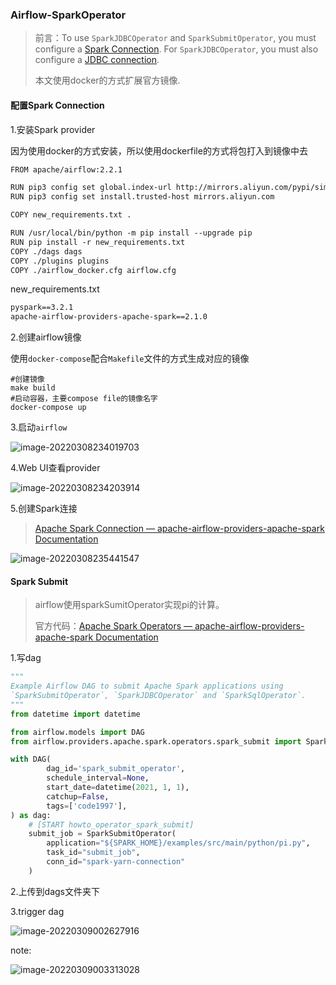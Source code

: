 ### Airflow-SparkOperator

> 前言：To use `SparkJDBCOperator` and `SparkSubmitOperator`, you must configure a [Spark Connection](https://airflow.apache.org/docs/apache-airflow-providers-apache-spark/stable/connections/spark.html). For `SparkJDBCOperator`, you must also configure a [JDBC connection](https://airflow.apache.org/docs/apache-airflow-providers-jdbc/stable/connections/jdbc.html).
>
> 本文使用docker的方式扩展官方镜像.

#### 配置Spark Connection

1.安装Spark provider

因为使用docker的方式安装，所以使用dockerfile的方式将包打入到镜像中去

```txt
FROM apache/airflow:2.2.1

RUN pip3 config set global.index-url http://mirrors.aliyun.com/pypi/simple
RUN pip3 config set install.trusted-host mirrors.aliyun.com

COPY new_requirements.txt .

RUN /usr/local/bin/python -m pip install --upgrade pip
RUN pip install -r new_requirements.txt
COPY ./dags dags
COPY ./plugins plugins
COPY ./airflow_docker.cfg airflow.cfg

```

new_requirements.txt

```txt
pyspark==3.2.1
apache-airflow-providers-apache-spark==2.1.0
```

2.创建airflow镜像

使用`docker-compose`配合`Makefile`文件的方式生成对应的镜像

```shell
#创建镜像
make build
#启动容器，主要compose file的镜像名字
docker-compose up
```

3.启动`airflow`

![image-20220308234019703](https://gitee.com/code1997/blog-image/raw/master/bigdata/image-20220308234019703.png)

4.Web UI查看provider

![image-20220308234203914](https://gitee.com/code1997/blog-image/raw/master/bigdata/image-20220308234203914.png)

5.创建Spark连接

>[Apache Spark Connection — apache-airflow-providers-apache-spark Documentation](https://airflow.apache.org/docs/apache-airflow-providers-apache-spark/stable/connections/spark.html#default-connection-ids)

![image-20220308235441547](https://gitee.com/code1997/blog-image/raw/master/bigdata/image-20220308235441547.png)

#### Spark Submit

> airflow使用sparkSumitOperator实现pi的计算。
>
> 官方代码：[Apache Spark Operators — apache-airflow-providers-apache-spark Documentation](https://airflow.apache.org/docs/apache-airflow-providers-apache-spark/stable/operators.html)

1.写dag

```python
"""
Example Airflow DAG to submit Apache Spark applications using
`SparkSubmitOperator`, `SparkJDBCOperator` and `SparkSqlOperator`.
"""
from datetime import datetime

from airflow.models import DAG
from airflow.providers.apache.spark.operators.spark_submit import SparkSubmitOperator

with DAG(
        dag_id='spark_submit_operator',
        schedule_interval=None,
        start_date=datetime(2021, 1, 1),
        catchup=False,
        tags=['code1997'],
) as dag:
    # [START howto_operator_spark_submit]
    submit_job = SparkSubmitOperator(
        application="${SPARK_HOME}/examples/src/main/python/pi.py",
        task_id="submit_job",
        conn_id="spark-yarn-connection"
    )
```

2.上传到dags文件夹下

3.trigger dag

![image-20220309002627916](https://gitee.com/code1997/blog-image/raw/master/bigdata/image-20220309002627916.png)





note:

![image-20220309003313028](https://gitee.com/code1997/blog-image/raw/master/bigdata/image-20220309003313028.png)
